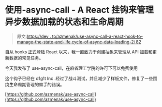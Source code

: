 # 使用-async-call - A React 挂钩来管理异步数据加载的状态和生命周期

> 原文:[https://dev . to/azmenak/use-async-call-a-react-hook-to-manage-the-state-and-life cycle-of-async-data-loading-2i 82](https://dev.to/azmenak/use-async-call-a-react-hook-to-manage-the-state-and-lifecycle-of-async-data-loading-2i82)

自从 hooks 正式登陆 React 以来，我一直致力于创建抽象来管理从 API 加载和更新数据的常见任务。

今天我发布了 use-async-call，在麻省理工学院的许可下可以免费使用

这个钩子已经在 d1g1t Inc .经过了战斗测试，并且减少了样板文件，修复了一些围绕生命周期管理的棘手的错误。

[https://github.com/azmenak/use-async-call](https://github.com/azmenak/use-async-call)